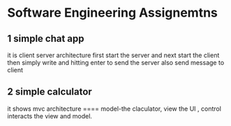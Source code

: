 # Software Engineering Assignemtns

## 1 simple chat app

it is client server architecture first start the server and next start the client then simply write and hitting enter to send the server also send message to client

## 2 simple calculator

it shows mvc architecture ==== model-the claculator, view the UI , control interacts the view and model.
